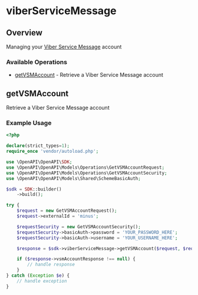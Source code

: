 # viberServiceMessage

## Overview

Managing your [Viber Service Message](https://developer.nexmo.com/messages/concepts/viber) account

### Available Operations

* [getVSMAccount](#getvsmaccount) - Retrieve a Viber Service Message account

## getVSMAccount

Retrieve a Viber Service Message account

### Example Usage

```php
<?php

declare(strict_types=1);
require_once 'vendor/autoload.php';

use \OpenAPI\OpenAPI\SDK;
use \OpenAPI\OpenAPI\Models\Operations\GetVSMAccountRequest;
use \OpenAPI\OpenAPI\Models\Operations\GetVSMAccountSecurity;
use \OpenAPI\OpenAPI\Models\Shared\SchemeBasicAuth;

$sdk = SDK::builder()
    ->build();

try {
    $request = new GetVSMAccountRequest();
    $request->externalId = 'minus';

    $requestSecurity = new GetVSMAccountSecurity();
    $requestSecurity->basicAuth->password = 'YOUR_PASSWORD_HERE';
    $requestSecurity->basicAuth->username = 'YOUR_USERNAME_HERE';

    $response = $sdk->viberServiceMessage->getVSMAccount($request, $requestSecurity);

    if ($response->vsmAccountResponse !== null) {
        // handle response
    }
} catch (Exception $e) {
    // handle exception
}
```
